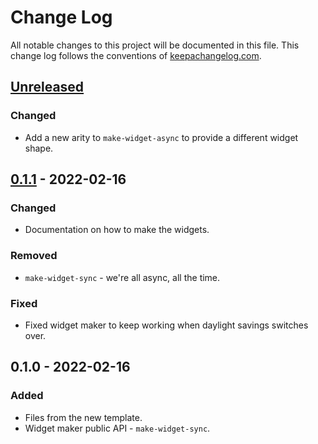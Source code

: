 # Change Log
All notable changes to this project will be documented in this file. This change log follows the conventions of [keepachangelog.com](http://keepachangelog.com/).

## [Unreleased]
### Changed
- Add a new arity to `make-widget-async` to provide a different widget shape.

## [0.1.1] - 2022-02-16
### Changed
- Documentation on how to make the widgets.

### Removed
- `make-widget-sync` - we're all async, all the time.

### Fixed
- Fixed widget maker to keep working when daylight savings switches over.

## 0.1.0 - 2022-02-16
### Added
- Files from the new template.
- Widget maker public API - `make-widget-sync`.

[Unreleased]: https://sourcehost.site/your-name/jepsen.rqlite/compare/0.1.1...HEAD
[0.1.1]: https://sourcehost.site/your-name/jepsen.rqlite/compare/0.1.0...0.1.1
